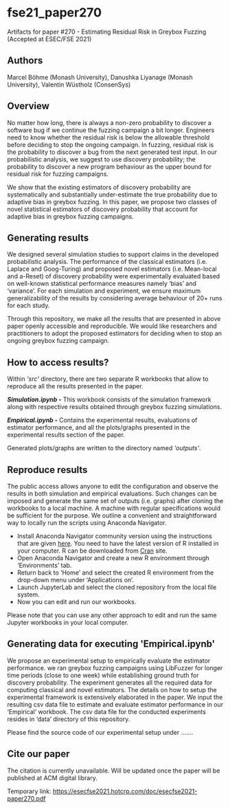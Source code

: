 # fse21_paper270
Artifacts for paper #270 - Estimating Residual Risk in Greybox Fuzzing (Accepted at ESEC/FSE 2021)

## Authors
Marcel Böhme (Monash University), Danushka Liyanage (Monash University), Valentin Wüstholz (ConsenSys)

## Overview
No matter how long, there is always a non-zero probability to discover a software bug if we continue the fuzzing campaign a bit longer. Engineers need to know whether the residual risk is below the allowable threshold before deciding to stop the ongoing campaign. In fuzzing, residual risk is the probability to discover a bug from the next generated test input. In our probabilistic analysis, we suggest to use discovery probability; the probability to discover a new program behaviour as the upper bound for residual risk for fuzzing campaigns.

We show that the existing estimators of discovery probability are systematically and substantially under-estimate the true probability due to adaptive bias in greybox fuzzing. In this paper, we propose two classes of novel statistical estimators of discovery probability that account for adaptive bias in greybox fuzzing campaigns. 

## Generating results
We designed several simulation studies to support claims in the developed probabilistic analysis. The performance of the classical estimators (i.e. Laplace and Goog-Turing) and proposed novel estimators (i.e. Mean-local and a-Reset) of discovery probability were experimentally evaluated based on well-known statistical performance measures namely ‘bias’ and ‘variance’. For each simulation and experiment, we ensure maximum generalizability of the results by considering average behaviour of 20+ runs for each study.  

Through this repository, we make all the results that are presented in above paper openly accessible and reproducible. We would like researchers and practitioners to adopt the proposed estimators for deciding when to stop an ongoing greybox fuzzing campaign. 

## How to access results?
Within *'src'* directory, there are two separate R workbooks that allow to reproduce all the results presented in the paper. 

***Simulation.ipynb -*** This workbook consists of the simulation framework along with respective results obtained through greybox fuzzing simulations. 

***Empirical.ipynb -*** Contains the experimental results, evaluations of estimator performance, and all the plots/graphs presented in the experimental results section of the paper.

Generated plots/graphs are written to the directory named *'outputs'*.

## Reproduce results 
The public access allows anyone to edit the configuration and observe the results in both simulation and empirical evaluations. Such changes can be imposed and generate the same set of outputs (i.e. graphs) after cloning the workbooks to a local machine. A machine with regular specifications would be sufficient for the purpose. We outline a convenient and straightforward way to locally run the scripts using Anaconda Navigator.

* Install Anaconda Navigator community version using the instructions that are given [here](https://docs.anaconda.com/anaconda/navigator/). You need to have the latest version of R installed in your computer. R can be downloaded from [Cran](https://cran.r-project.org/bin/windows/base/) site.
* Open Anaconda Navigator and create a new R environment through ‘Environments’ tab.
* Return back to ‘Home’ and select the created R environment from the drop-down menu under ‘Applications on’.
* Launch JupyterLab and select the cloned repository from the local file system. 
* Now you can edit and run our workbooks.

Please note that you can use any other approach to edit and run the same Jupyter workbooks in your local computer. 

## Generating data for executing 'Empirical.ipynb'
We propose an experimental setup to empirically evaluate the estimator performance. we ran greybox fuzzing campaigns using LibFuzzer for longer time periods (close to one week) while establishing ground truth for discovery probability. The experiment generates all the required data for computing classical and novel estimators. The details on how to setup the experimental framework is extensively elaborated in the paper. We input the resulting csv data file to estimate and evaluate estimator performance in our ‘Empirical’ workbook. The csv data file for the conducted experiments resides in ‘data’ directory of this repository.

Please find the source code of our experimental setup under .......

## Cite our paper
The citation is currently unavailable. Will be updated once the paper will be published at ACM digital library. 

Temporary link:
https://esecfse2021.hotcrp.com/doc/esecfse2021-paper270.pdf
